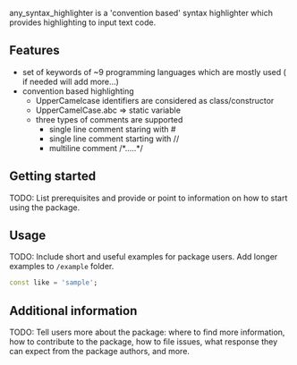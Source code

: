 
any_syntax_highlighter is a 'convention based' syntax highlighter which provides highlighting to input text code.

## Features

* set of keywords of ~9 programming languages which are mostly used ( if needed will add more...)
* convention based highlighting 
    * UpperCamelcase identifiers are considered as class/constructor
    * UpperCamelCase.abc => static variable
    * three types of comments are supported
        * single line comment staring with #
        * single line comment starting with //
        * multiline comment /*.....\*/

## Getting started

TODO: List prerequisites and provide or point to information on how to
start using the package.

## Usage

TODO: Include short and useful examples for package users. Add longer examples
to `/example` folder. 

```dart
const like = 'sample';
```

## Additional information

TODO: Tell users more about the package: where to find more information, how to 
contribute to the package, how to file issues, what response they can expect 
from the package authors, and more.
